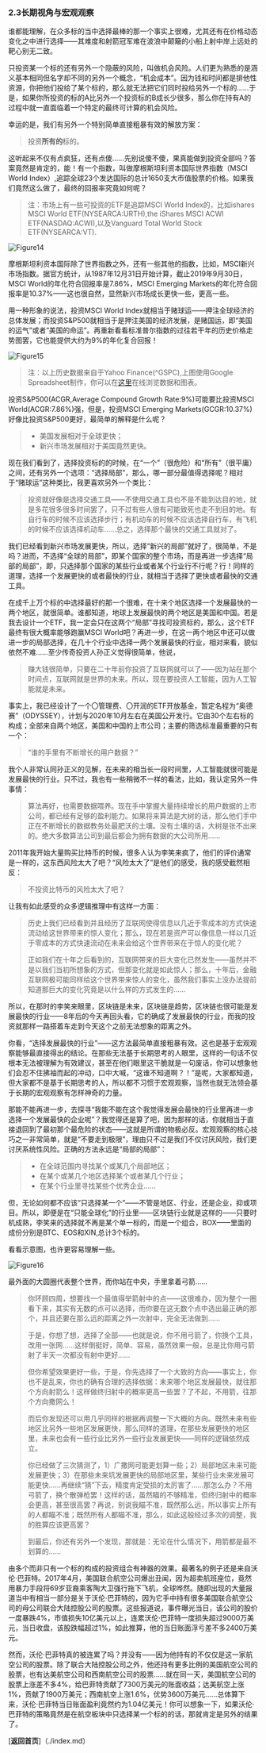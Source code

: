 ### 2.3长期视角与宏观观察

谁都能理解，在众多标的当中选择最棒的那一个事实上很难，尤其还有在价格动态变化之中进行选择——其难度和射箭冠军难在波浪中颠簸的小船上射中岸上远处的靶心别无二致。

只投资某一个标的还有另外一个隐蔽的风险，叫做机会风险。人们更为熟悉的是涵义基本相同但名字却不同的另外一个概念，“机会成本”。因为钱和时间都是排他性资源，你把他们投给了某个标的，那么就无法把它们同时投给另外一个标的……于是，如果你所投资的标的A比另外一个投资标的B成长少很多，那么你在持有A的过程中就一直面临着一个特定的最终可计算的机会风险。

幸运的是，我们有另外一个特别简单直接粗暴有效的解放方案：

> 投资**所有的**标的。

这听起来不仅有点疯狂，还有点傻……先别说傻不傻，果真能做到投资全部吗？答案竟然是肯定的，能！有一个指数，叫做摩根斯坦利资本国际世界指数（MSCI World Index）,追踪全球23个发达国际的总计1650支大市值股票的价格。如果我们竟然这么做了，最终的回报率究竟如何呢？

> 注：市场上有一些可投资的ETF是追踪MSCI World Index的，比如ishares MSCI World ETF(NYSEARCA:URTH),the iShares MSCI ACWI ETF(NASDAQ:ACWI),以及Vanguard Total World Stock ETF(NYSEARCA:VT).

![Figure14](assets/images/Figure14.png)

摩根斯坦利资本国际除了世界指数之外，还有一些其他的指数，比如，MSCI新兴市场指数。据官方统计，从1987年12月31日开始计算，截止2019年9月30日，MSCI World的年化符合回报率是7.86%，MSCI Emerging Markets的年化符合回报率是10.37%——这也很自然，显然新兴市场成长更快一些，更高一些。

用一种形象的说法，投资MSCI World Index就相当于赌球运——押注全球经济的总体发展；而投资S&P500就相当于是押注美国的经济发展，是赌国运，即“美国的运气”或者“美国的命运”。再重新看看标准普尔指数的过往若干年的历史价格走势图罢，它也能提供大约为9%的年化复合回报！

![Figure15](assets/images/Figure15.png)

> 注：以上历史数据来自于Yahoo Finance(^GSPC),上图使用Google Spreadsheet制作，你可以在[这里](https://docs.google.com/spreadsheets/d/1RsmiifuZajR_POx1zO_--qUcOgwb7tABNQpT-O69Ryk/edit?usp=sharing)在线浏览数据和图表。

投资S&P500(ACGR,Average Compound Growth Rate:9%)可能要比投资MSCI World(ACGR:7.86%)强，但是，投资MSCI Emerging Markets(GCGR:10.37%)好像比投资S&P500更好，最简单的解释是什么呢？

> - 美国发展相对于全球更快；
> - 新兴市场发展相对于美国竟然更快。

现在我们看到了，选择投资标的的时候，在“一个”（很危险）和“所有”（很平庸）之间，还有另外一个选项：“选择局部”，那么，哪一部分最值得选择呢？相对于“赌球运”这种类比，我更喜欢另外一个类比：

> 投资就好像是选择交通工具——不使用交通工具也不是不能到达目的地，就是多花很多很多时间罢了，只不过有些人很有可能致死也走不到目的地。有自行车的时候不应该选择步行；有机动车的时候不应该选择自行车，有飞机的时候不应该选择机动车……总之，选择那个最快的交通工具就对了。

我们已经看到新兴市场发展更快，所以，选择“新兴的局部”就好了，很简单，不是吗？进而，不选择“全球的局部”，即某个国家的整个市场，而是再进一步选择“局部的局部”，即，只选择那个国家的某些行业或者某个行业行不行呢？行！同样的道理，选择一个发展更快的或者最快的行业，就相当于选择了更快或者最快的交通工具。

在成千上万个标的中选择最好的那一个很难，在十来个地区选择一个发展最快的一两个地区，就很简单。谁都知道，地球上发展最快的两个地区是美国和中国。若是我去设计一个ETF，我一定会只在这两个“局部”寻找可投资标的，那么，这个ETF最终有很大概率能够跑赢MSCI World吧？再进一步，在这一两个地区中还可以做进一步的局部选择，在几十个行业中选择一两个发展最快的行业，相对来看，貌似依然不难……至少传奇投资人孙正义觉得很简单，他说，

> 赚大钱很简单，只要在二十年前你投资了互联网就可以了——因为站在那个时间点，互联网就是世界的未来。所以，现在要投资人工智能，因为人工智能就是未来。

事实上，我已经设计了一个〇管理费、〇开润的ETF开放基金，暂定名程为“奥德赛”（ODYSSEY），计划与2020年10月左右在美国公开发行。它由30个左右标的构成；全部来自两个地区，美国和中国的上市公司；主要的筛选标准最重要的只有一个：

> “谁的手里有不断增长的用户数据？”

我个人非常认同孙正义的见解，在未来的相当长一段时间里，人工智能就很可能是发展最快的行业。只不过，我也有一些稍微不一样的看法，比如，我认定另外一件事情：

> 算法再好，也需要数据喂养。现在手中掌握大量持续增长的用户数据的上市公司，都已经有足够的盈利能力。如果将来算法是大树的话，那么他们手中正在不断增长的数据教务处最肥沃的土壤。没有土壤的话，大树是张不出来的。绝大多数算法公司到最后都会为拥有数据的大公司所用……

2011年我开始大量购买比特币的时候，很多人认为李笑来疯了，他们的评价通常是一样的，这东西风险太大了吧？“风险太大了”是他们的感受，我的感受截然相反：

> 不投资比特币的风险太大了吧？

让我有如此感受的众多逻辑推理中有这样一方面：

> 历史上我们已经看到并且经历了互联网使得信息以几近于零成本的方式快速流动给这世界带来的惊人变化；那么，现在若是资产可以像信息一样以几近于零成本的方式快速流动在未来会给这个世界带来在于惊人的变化呢？
>
> 正如我们在十年之后看到的，互联网带来的巨大变化已然发生——虽然并不是以我们当初所想象的方式，但那变化就是如此惊人；那么，十年后，金融互联网极可能同样给这个世界带来惊人的变化，虽然我们事实上没办法提前知道那巨大的变化究竟是以什么样的方式发生的……

所以，在那时的李笑来眼里，区块链是未来，区块链是趋势，区块链也很可能是发展最快的行业——8年后的今天再回头看，它的确成了发展最快的行业，而我的投资就那样一路搭着车走到今天这个之前无法想象的距离之外。

你看，“选择发展最快的行业”——这方法最简单直接粗暴有效。这也是基于宏观观察能够最直接得出的结论。在那些无法基于长期思考的人眼里，这样的一句话不仅根本无法被理解为有效建议，甚至在他们眼里这干脆就是一句废话，你可以想象他们会忍不住拂袖而起的冲动，口中大喊，“这谁不知道啊？！”是呢，大家都知道，但大家都不是基于长期思考的人，所以都不习惯于宏观观察，当然也就无法领会基于长期的宏观观察有怎样神奇的力量。

那能不能再进一步，去探寻“我能不能在这个我觉得发展会最快的行业里再进一步选择一个发展最快的企业呢”？我觉得还是算了吧，因为那样的话，你就相当于直接退回到了最初那个最危险的状态——这就是所谓的物极必反。宏观观察的核心技巧之一非常简单，就是“不要走到极限”，理由只不过是我们不仅讨厌风险，我们更讨厌系统性风险。正确的方法永远是“局部的局部”：

> - 在全球范围内寻找某个或某几个局部地区；
> - 在某个或某几个地区选择某个或者某几个行业；
> - 在某个行业里寻找某些个优秀企业……

但，无论如何都不应该“只选择某一个”——不管是地区、行业，还是企业，抑或项目。所以，即便是在“只能全球化”的行业里——区块链行业就是这样的——只要时机成熟，李笑来的选择就不再是某个单一标的，而是一个组合，BOX——里面的成份分别是BTC、EOS和XIN,总计3个标的。

看看示意图，也许更容易理解一些。

![Figure16](assets/images/Figure16.png)

最外面的大圆圈代表整个世界，而你站在中央，手里拿着弓箭……

> 你环顾四周，想要找一个最值得举箭射中的点——这很难办，因为整个一圈看下来，其实有无数的点可以选择，而你要在这无数个点中选出最正确的那个，并且还要在那么远的距离之外一次射中，完全无法做到……
>
> 于是，你想了想，选择了全部——也就是说，你不用弓箭了，你换个工具，改用一张网……这样倒挺好，简单、容易，虽然效果一般，总是比你用弓箭射了半天一次都没有射中更好……
>
> 但你希望效果更好一些，于是，你先选择了一个大致的方向——事实上，你也不是乱来，你也的确有合理的选择依据：未来哪个地区发展最快，就往那个方向射箭么！这样做终归射中的概率更高一些罢？了不起，不用箭，往那个方向撒网么！
>
> 而后你发现还可以用几乎同样的根据再调整一下大概的方向。既然未来有些地区比另外一些地区发展更快，那么同样的道理，在那些发展更快的地区里，未来也会有一些行业比另外一些行业发展更快——同样的逻辑依然成立。
>
> 你已经做了三次猜测了，1）广撒网可能更划算一些；2）局部地区未来可能发展更快；3）在那些未来坑发展更快的局部地区里，某些行业未来发展可能更快……再继续“猜”下去，精度肯定受损的太厉害了……那怎么办？不用弓箭了，换个散弹枪罢！这样的话，虽然瞄的不够精准，但终归射中的概率会更高，甚至很高罢？再说，别说我瞄不准，既然那么远，所以事实上所有的人都瞄不准；既然所有人都瞄不准，那么，如此这般经过多次的调整，我的胜算应该更高罢？
>
> 到最后，你还有另外一个发现，那就是：无论在什么情况下，用箭都是最不划算的……

由多个而非只有一个标的构成的投资组合有神器的效果。最著名的例子还是来自沃伦·巴菲特。2017年4月，美国联合航空公司爆出丑闻，因为超卖航班座位，竟然用暴力手段将69岁亚裔乘客陶大卫强行拖下飞机，全球哗然。随即出现的大量报道当中有相当一部分是关于沃伦·巴菲特的，因为它手中持有很多美国联合航空公司的母公司联合大陆控股公司的股票。这些报道说，事件曝光当日，该公司的股价一度暴跌4%，市值损失10亿美元以上，连累沃伦·巴菲特一度损失超过9000万美元，当日收盘，该股跌幅超过1%，如此推算，他的当日账面浮亏差不多2400万美元。

然而，沃伦·巴菲特真的被连累了吗？并没有——因为他持有的不仅仅是这一家航空公司的股票。除了联合大陆控股公司之外，他还持有更多比例的美国航空公司的股票，也有达美航空公司和西南航空公司的股票……就在同一天，美国航空公司的股票上涨差不多4%，给巴菲特贡献了7300万美元的账面收益；达美航空上涨1%，贡献了1900万美元；西南航空上涨1.6%，优势3600万美元……总体算下来，沃伦·巴菲特当日账面盈利竟然约为1.04亿美元！你可以想象一下，如果沃伦·巴菲特的策略竟然是在航空板块中只选择某一个标的的话，那就肯定是另外的结果了。

[**返回首页**]（./index.md）
